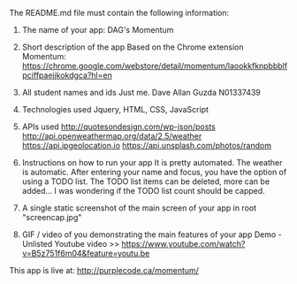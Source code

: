 The README.md file must contain the following information:
1. The name of your app:
DAG's Momentum

2. Short description of the app
Based on the Chrome extension Momentum: https://chrome.google.com/webstore/detail/momentum/laookkfknpbbblfpciffpaejjkokdgca?hl=en

3. All student names and ids
Just me. Dave Allan Guzda N01337439

4. Technologies used
Jquery, HTML, CSS, JavaScript

5. APIs used
http://quotesondesign.com/wp-json/posts
http://api.openweathermap.org/data/2.5/weather
https://api.ipgeolocation.io
https://api.unsplash.com/photos/random

6. Instructions on how to run your app
It is pretty automated. The weather is automatic. After entering your name and focus, you have the option of using a TODO list. The TODO list items can be deleted, more can be added... I was wondering if the TODO list count should be capped.

7. A single static screenshot of the main screen of your app
in root "screencap.jpg"

8. GIF / video of you demonstrating the main features of your app
Demo - Unlisted Youtube video >> https://www.youtube.com/watch?v=B5z751f6m04&feature=youtu.be

This app is live at:
http://purplecode.ca/momentum/
